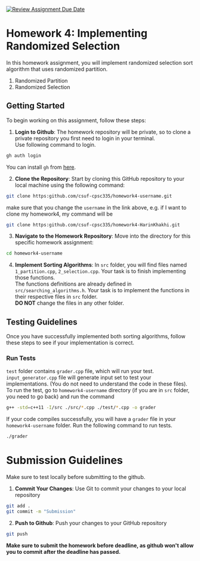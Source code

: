 [![Review Assignment Due Date](https://classroom.github.com/assets/deadline-readme-button-24ddc0f5d75046c5622901739e7c5dd533143b0c8e959d652212380cedb1ea36.svg)](https://classroom.github.com/a/y9OlgmNc)
# Homework 4: Implementing Randomized Selection
In this homework assignment, you will implement randomized selection sort algorithm that uses randomized partition.
1. Randomized Partition
2. Randomized Selection

## Getting Started

To begin working on this assignment, follow these steps:

1. **Login to Github**: The homework repository will be private, so to clone a private repository you first need to login in your terminal. \
Use following command to login.
```bash
gh auth login
``` 
You can install `gh` from [here](https://cli.github.com/).

2. **Clone the Repository**: Start by cloning this GitHub repository to your local machine using the following command:
```bash
git clone https:github.com/csuf-cpsc335/homework4-username.git
```
make sure that you change the `username` in the link above, 
e.g. if I want to clone my homework4, my command will be
```bash
git clone https:github.com/csuf-cpsc335/homework4-HarinKhakhi.git
```

3. **Navigate to the Homework Repository**: Move into the directory for this specific homework assignment:
```bash
cd homework4-username
```

4. **Implement Sorting Algorithms**: In `src` folder, you will find files named `1_partition.cpp`, `2_selection.cpp`. Your task is to finish implementing those functions.  <br>
The functions definitions are already defined in `src/searching_algorithms.h`. Your task is to implement the functions in their respective files in `src` folder. <br>
**DO NOT** change the files in any other folder.

## Testing Guidelines
Once you have successfully implemented both sorting algorithms, follow these steps to see if your implementation is correct.

### Run Tests
`test` folder contains `grader.cpp` file, which will run your test. `input_generator.cpp` file will generate input set to test your implementations. (You do not need to understand the code in these files). <br>
To run the test, go to `homework4-username` directory (if you are in `src` folder, you need to go back) and run the command
```bash
g++ -std=c++11 -I/src ./src/*.cpp ./test/*.cpp -o grader
```
If your code compiles successfully, you will have a `grader` file in your `homework4-username` folder.
Run the following command to run tests.
```bash
./grader
```

# Submission Guidelines
Make sure to test locally before submitting to the github.

1. **Commit Your Changes**: Use Git to commit your changes to your local repository
```bash
git add .
git commit -m "Submission"
```

2. **Push to Github**: Push your changes to your GitHub repository
```bash
git push
```

**Make sure to submit the homework before deadline, as github won't allow you to commit after the deadline has passed.**
